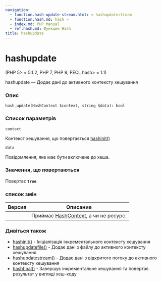 ```yaml
---
navigation:
  - function.hash-update-stream.html: « hashupdatestream
  - function.hash.md: hash »
  - index.md: PHP Manual
  - ref.hash.md: Функции Hash
title: hashupdate
---
```

# hashupdate

(PHP 5> = 5.1.2, PHP 7, PHP 8, PECL hash> = 1.1)

hashupdate — Додає дані до активного контексту хешування

### Опис

```methodsynopsis
hash_update(HashContext $context, string $data): bool
```

### Список параметрів

`context`

Контекст хешування, що повертається [hashinit()](function.hash-init.md)

`data`

Повідомлення, яке має бути включене до хеша.

### Значення, що повертаються

Повертає **`true`**

### список змін

| Версия | Описание |
| --- | --- |
|  | Приймає [HashContext](class.hashcontext.md), а чи не ресурс. |

### Дивіться також

-   [hashinit()](function.hash-init.md) - Ініціалізація інкрементального контексту хешування
-   [hashupdatefile()](function.hash-update-file.md) - Додає дані з файлу до активного контексту хешування
-   [hashupdatestream()](function.hash-update-stream.md) - Додає дані з відкритого потоку до активного контексту хешування
-   [hashfinal()](function.hash-final.md) - Завершує інкрементальне хешування та повертає результат у вигляді хеш-коду
